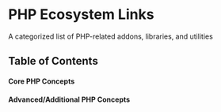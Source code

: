 # PHP Ecosystem Links
A categorized list of PHP-related addons, libraries, and utilities



## Table of Contents

#### Core PHP Concepts

#### Advanced/Additional PHP Concepts

